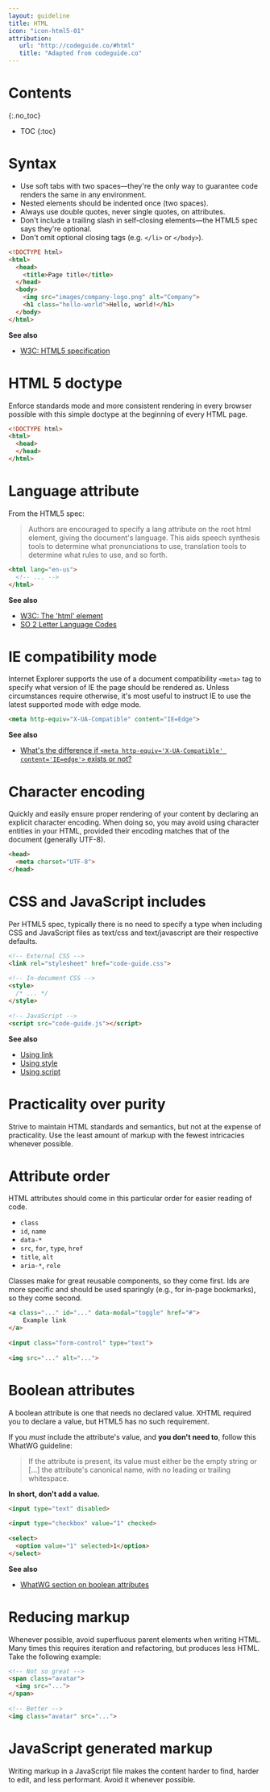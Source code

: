 ```yaml
---
layout: guideline
title: HTML
icon: "icon-html5-01"
attribution:
   url: "http://codeguide.co/#html"
   title: "Adapted from codeguide.co"
---
```


# Contents
{:.no_toc}
* TOC
{:toc}

# Syntax

- Use soft tabs with two spaces&mdash;they're the only way to guarantee code renders the same in any environment.
- Nested elements should be indented once (two spaces).
- Always use double quotes, never single quotes, on attributes.
- Don't include a trailing slash in self-closing elements&mdash;the HTML5 spec says they're optional.
- Don't omit optional closing tags (e.g. `</li>` or `</body>`).

```html
<!DOCTYPE html>
<html>
  <head>
    <title>Page title</title>
  </head>
  <body>
    <img src="images/company-logo.png" alt="Company">
    <h1 class="hello-world">Hello, world!</h1>
  </body>
</html>
```

**See also**
* [W3C: HTML5 specification](http://dev.w3.org/html5/spec-author-view/syntax.html#syntax-start-tag)

# HTML 5 doctype

Enforce standards mode and more consistent rendering in every browser possible with this simple doctype at the beginning of every HTML page.

```html
<!DOCTYPE html>
<html>
  <head>
  </head>
</html>
```

# Language attribute

From the HTML5 spec: 

> Authors are encouraged to specify a lang attribute on the root html element, giving the document's language. This aids speech synthesis tools to determine what pronunciations to use, translation tools to determine what rules to use, and so forth.

```html
<html lang="en-us">
  <!-- ... -->
</html>
```

**See also**
* [W3C: The 'html' element](http://www.w3.org/html/wg/drafts/html/master/semantics.html#the-html-element)
* [SO 2 Letter Language Codes](http://reference.sitepoint.com/html/lang-codes)

# IE compatibility mode

Internet Explorer supports the use of a document compatibility ``<meta>`` tag to specify what version of IE the page should be rendered as. Unless circumstances require otherwise, it's most useful to instruct IE to use the latest supported mode with edge mode.

```html
<meta http-equiv="X-UA-Compatible" content="IE=Edge">
```

**See also**
* [What's the difference if `<meta http-equiv='X-UA-Compatible' content='IE=edge'>` exists or not?](http://stackoverflow.com/questions/6771258/whats-the-difference-if-meta-http-equiv-x-ua-compatible-content-ie-edge-e)

# Character encoding

Quickly and easily ensure proper rendering of your content by declaring an explicit character encoding. When doing so, you may avoid using character entities in your HTML, provided their encoding matches that of the document (generally UTF-8).

```html
<head>
  <meta charset="UTF-8">
</head>
```

# CSS and JavaScript includes

Per HTML5 spec, typically there is no need to specify a type when including CSS and JavaScript files as text/css and text/javascript are their respective defaults.

```html
<!-- External CSS -->
<link rel="stylesheet" href="code-guide.css">
 
<!-- In-document CSS -->
<style>
  /* ... */
</style>
 
<!-- JavaScript -->
<script src="code-guide.js"></script>
```

**See also**
* [Using link](http://www.w3.org/TR/2011/WD-html5-20110525/semantics.html#the-link-element)
* [Using style](http://www.w3.org/TR/2011/WD-html5-20110525/semantics.html#the-style-element)
* [Using script](http://www.w3.org/TR/2011/WD-html5-20110525/semantics.html#the-script-element)

# Practicality over purity

Strive to maintain HTML standards and semantics, but not at the expense of practicality. Use the least amount of markup with the fewest intricacies whenever possible.

# Attribute order

HTML attributes should come in this particular order for easier reading of code.

* `class`
* `id`, `name`
* `data-*`
* `src`, `for`, `type`, `href`
* `title`, `alt`
* `aria-*`, `role`

Classes make for great reusable components, so they come first. Ids are more specific and should be used sparingly (e.g., for in-page bookmarks), so they come second.

```html
<a class="..." id="..." data-modal="toggle" href="#">
    Example link
</a>
    
<input class="form-control" type="text">
    
<img src="..." alt="...">
```

# Boolean attributes

A boolean attribute is one that needs no declared value. XHTML required you to declare a value, but HTML5 has no such requirement.

If you *must* include the attribute's value, and **you don't need to**, follow this WhatWG guideline:

> If the attribute is present, its value must either be the empty string or [...] the attribute's canonical name, with no leading or trailing whitespace.

**In short, don't add a value.**

```html
<input type="text" disabled>
 
<input type="checkbox" value="1" checked>
 
<select>
  <option value="1" selected>1</option>
</select>
```

**See also**
* [WhatWG section on boolean attributes](http://www.whatwg.org/specs/web-apps/current-work/multipage/common-microsyntaxes.html#boolean-attributes)

# Reducing markup

Whenever possible, avoid superfluous parent elements when writing HTML. Many times this requires iteration and refactoring, but produces less HTML. Take the following example:

```html
<!-- Not so great -->
<span class="avatar">
  <img src="...">
</span>
 
<!-- Better -->
<img class="avatar" src="...">
```

# JavaScript generated markup

Writing markup in a JavaScript file makes the content harder to find, harder to edit, and less performant. Avoid it whenever possible.